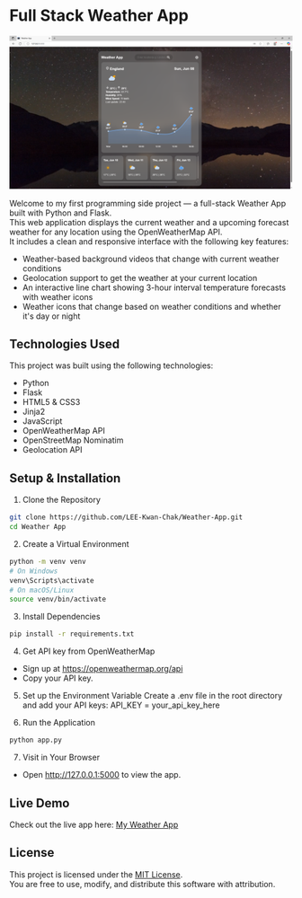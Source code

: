 # Full Stack Weather App

![Weather App Screenshot](screenshot.png)

Welcome to my first programming side project — a full-stack Weather App built with Python and Flask.  
This web application displays the current weather and a upcoming forecast weather for any location using the OpenWeatherMap API.  
It includes a clean and responsive interface with the following key features:

- Weather-based background videos that change with current weather conditions
- Geolocation support to get the weather at your current location
- An interactive line chart showing 3-hour interval temperature forecasts with weather icons
- Weather icons that change based on weather conditions and whether it's day or night


## Technologies Used

This project was built using the following technologies: 

- Python
- Flask
- HTML5 & CSS3
- Jinja2
- JavaScript
- OpenWeatherMap API
- OpenStreetMap Nominatim
- Geolocation API


## Setup & Installation

1. Clone the Repository
```bash
git clone https://github.com/LEE-Kwan-Chak/Weather-App.git
cd Weather App
```

2. Create a Virtual Environment
```bash
python -m venv venv
# On Windows
venv\Scripts\activate
# On macOS/Linux
source venv/bin/activate
```

3. Install Dependencies
```bash
pip install -r requirements.txt
```

4. Get API key from OpenWeatherMap
- Sign up at https://openweathermap.org/api
- Copy your API key.

5. Set up the Environment Variable
Create a .env file in the root directory and add your API keys:
API_KEY = your_api_key_here

6. Run the Application
```bash
python app.py
```

7. Visit in Your Browser
- Open http://127.0.0.1:5000 to view the app.

## Live Demo

Check out the live app here: [My Weather App](https://leekc330.pythonanywhere.com/)


## License 

This project is licensed under the [MIT License](LICENSE).  
You are free to use, modify, and distribute this software with attribution.